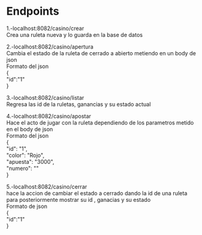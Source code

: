 # Endpoints

1.-localhost:8082/casino/crear <br>
Crea una ruleta nueva y lo guarda en la base de datos <br>

2.-localhost:8082/casino/apertura <br>
Cambia el estado de la ruleta de cerrado a abierto metiendo en un body de json <br>
Formato del json <br>
{<br>
  "id":"1"<br>
}<br>

3.-localhost:8082/casino/listar <br>
Regresa las id de la ruletas, ganancias y su estado actual <br>

4.-localhost:8082/casino/apostar <br>
Hace el acto de jugar con la ruleta dependiendo de los parametros metido en el body de json <br>
Formato del json <br>
{<br>
    "id": "1",<br>
    "color": "Rojo",<br>
    "apuesta": "3000",<br>
    "numero": ""<br>
}<br>

5.-localhost:8082/casino/cerrar <br>
hace la accion de cambiar el estado a cerrado dando la id de una ruleta para posteriormente mostrar su id , ganacias y su estado <br>
Formato de json <br>
{<br>
  "id":"1"<br>
}
